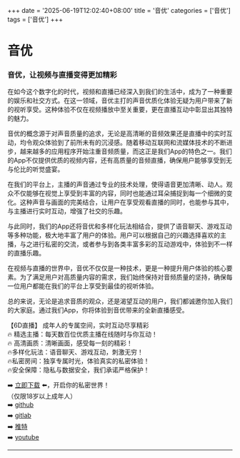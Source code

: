 +++
date = '2025-06-19T12:02:40+08:00'
title = '音优'
categories = ['音优']
tags = ['音优']
+++

# 音优

### 音优，让视频与直播变得更加精彩

在如今这个数字化的时代，视频和直播已经深入到我们的生活中，成为了一种重要的娱乐和社交方式。在这一领域，音优主打的声音优质化体验无疑为用户带来了新的视听享受。这种体验不仅在视频播放中至关重要，更在直播互动中彰显出其独特的魅力。

音优的概念源于对声音质量的追求，无论是高清晰的音频效果还是直播中的实时互动，均令观众体验到了前所未有的沉浸感。随着移动互联网和流媒体技术的不断进步，越来越多的应用程序开始注重音频质量，而这正是我们App的特色之一。我们的App不仅提供优质的视频内容，还有高质量的音频直播，确保用户能够享受到无与伦比的听觉盛宴。

在我们的平台上，主播的声音通过专业的技术处理，使得语音更加清晰、动人。观众不仅能够在视觉上享受到丰富的内容，同时也能通过耳朵捕捉到每一个细微的变化。这种声音与画面的完美结合，让用户在享受观看直播的同时，也能参与其中，与主播进行实时互动，增强了社交的乐趣。

与此同时，我们的App还将音优和多样化玩法相结合，提供了语音聊天、游戏互动等多种功能，极大地丰富了用户的体验。用户可以根据自己的兴趣选择喜欢的主播，与之进行私密的交流，或者参与到各类丰富多彩的互动游戏中，体验到不一样的直播乐趣。

在视频与直播的世界中，音优不仅仅是一种技术，更是一种提升用户体验的核心要素。为了满足用户对高质量内容的需求，我们始终保持对音频质量的坚持，确保每一位用户都能在我们的平台上享受到最佳的视听体验。

总的来说，无论是追求音质的观众，还是渴望互动的用户，我们都诚邀你加入我们的大家庭。通过我们App，你将体验到音优带来的全新直播感受。

【6D直播】
成年人的专属空间，实时互动尽享精彩  
🔥 精选主播：每天数百位优质主播在线随时与你互动！  
🔥 高清画质：清晰画面，感受每一刻的精彩！  
🔥多样化玩法：语音聊天、游戏互动，刺激无穷！  
🔥私密房间：独享专属时光，体验真实的私密体验！  
🔥安全保障：隐私与数据安全，我们承诺严格保护！

➡️ [立即下载](https://down123.s3.ap-east-1.amazonaws.com/down/down.html?channelCode=blog) ⬅️，开启你的私密世界！  
（仅限18岁以上成年人）  
➡️ [github](https://aldult-live.github.io/)  
➡️ [gitlab](https://seo-09598d.gitlab.io/)  
➡️ [推特](https://x.com/wegame33)  
➡️ [youtube](https://www.youtube.com/@6Dlive)  

---
